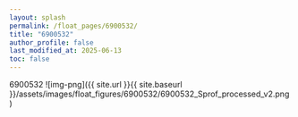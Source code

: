 ```yaml
---
layout: splash
permalink: /float_pages/6900532/
title: "6900532"
author_profile: false
last_modified_at: 2025-06-13
toc: false
---
```

 
6900532
![img-png]({{ site.url }}{{ site.baseurl }}/assets/images/float_figures/6900532/6900532_Sprof_processed_v2.png)